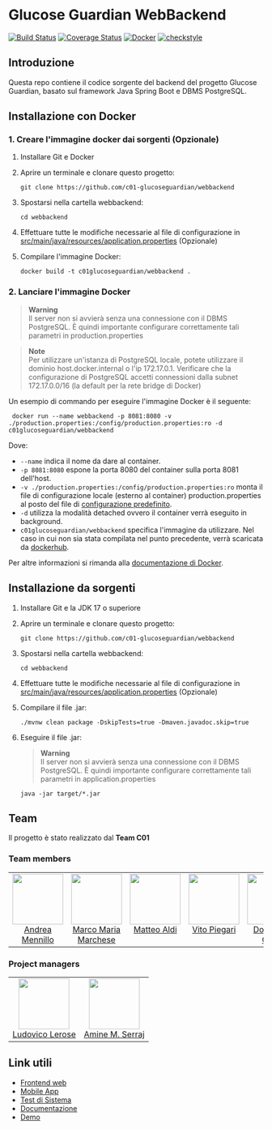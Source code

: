 # Glucose Guardian WebBackend
[![Build Status](https://travis-ci.com/C01-GlucoseGuardian/WebBackend.svg?branch=main)](https://travis-ci.com/C01-GlucoseGuardian/WebBackend) [![Coverage Status](https://coveralls.io/repos/github/C01-GlucoseGuardian/WebBackend/badge.svg)](https://coveralls.io/github/C01-GlucoseGuardian/WebBackend) [![Docker](https://github.com/C01-GlucoseGuardian/WebBackend/actions/workflows/docker-image.yml/badge.svg)](https://github.com/C01-GlucoseGuardian/WebBackend/actions/workflows/docker-image.yml) [![checkstyle](https://github.com/C01-GlucoseGuardian/WebBackend/actions/workflows/checkstyle.yml/badge.svg)](https://github.com/C01-GlucoseGuardian/WebBackend/actions/workflows/checkstyle.yml)

## Introduzione
Questa repo contiene il codice sorgente del backend del progetto Glucose Guardian, basato sul framework Java Spring Boot e DBMS PostgreSQL.

## Installazione con Docker
### 1. Creare l'immagine docker dai sorgenti (Opzionale)
1. Installare Git e Docker
2. Aprire un terminale e clonare questo progetto:

   ````
   git clone https://github.com/c01-glucoseguardian/webbackend
   ````
3. Spostarsi nella cartella webbackend:
   ````
   cd webbackend
   ````
4. Effettuare tutte le modifiche necessarie al file di configurazione in [src/main/java/resources/application.properties](https://github.com/C01-GlucoseGuardian/WebBackend/blob/524a9ccb0d55aed8681325b0a2744497df12e11e/src/main/resources/application.properties) (Opzionale)
5. Compilare l'immagine Docker:
   ````
   docker build -t c01glucoseguardian/webbackend .
   ````
### 2. Lanciare l'immagine Docker
> **Warning**<br>
> Il server non si avvierà senza una connessione con il DBMS PostgreSQL. È quindi importante configurare correttamente tali parametri in production.properties

> **Note**<br>
> Per utilizzare un'istanza di PostgreSQL locale, potete utilizzare il dominio host.docker.internal o l'ip 172.17.0.1. Verificare che la configurazione di PostgreSQL accetti connessioni dalla subnet 172.17.0.0/16 (la default per la rete bridge di Docker)


Un esempio di commando per eseguire l'immagine Docker è il seguente:
```
 docker run --name webbackend -p 8081:8080 -v ./production.properties:/config/production.properties:ro -d c01glucoseguardian/webbackend
```
Dove:
- ```--name``` indica il nome da dare al container.
- ```-p 8081:8080``` espone la porta 8080 del container sulla porta 8081 dell'host.
- ```-v ./production.properties:/config/production.properties:ro``` monta il file di configurazione locale (esterno al container) production.properties al posto del file di [configurazione predefinito](https://github.com/C01-GlucoseGuardian/WebBackend/blob/524a9ccb0d55aed8681325b0a2744497df12e11e/src/main/resources/application.properties).
- ```-d``` utilizza la modalità detached ovvero il container verrà eseguito in background.
- ```c01glucoseguardian/webbackend``` specifica l'immagine da utilizzare. Nel caso in cui non sia stata compilata nel punto precedente, verrà scaricata da [dockerhub](https://hub.docker.com/r/c01glucoseguardian/webbackend).

Per altre informazioni si rimanda alla [documentazione di Docker](https://docs.docker.com/engine/reference/commandline/run/).

## Installazione da sorgenti
1. Installare Git e la JDK 17 o superiore
2. Aprire un terminale e clonare questo progetto:

   ````
   git clone https://github.com/c01-glucoseguardian/webbackend
   ````
3. Spostarsi nella cartella webbackend:
   ````
   cd webbackend
   ````
4. Effettuare tutte le modifiche necessarie al file di configurazione in [src/main/java/resources/application.properties](https://github.com/C01-GlucoseGuardian/WebBackend/blob/524a9ccb0d55aed8681325b0a2744497df12e11e/src/main/resources/application.properties) (Opzionale)
5. Compilare il file .jar:
   ````
   ./mvnw clean package -DskipTests=true -Dmaven.javadoc.skip=true
   ````
6. Eseguire il file .jar:
   > **Warning**<br>
   > Il server non si avvierà senza una connessione con il DBMS PostgreSQL. È quindi importante configurare correttamente tali parametri in application.properties
   ````
   java -jar target/*.jar
   ````

## Team
Il progetto è stato realizzato dal **Team C01**<br>
### Team members
<table>
  <tbody>
    <tr>  
      <td align="center" valign="top">
        <img width="100" height="100" src="https://github.com/HandyMenny.png?s=150">
        <br>
        <a href="https://github.com/HandyMenny">Andrea Mennillo</a>
      </td>
      <td align="center" valign="top">
        <img width="100" height="100" src="https://github.com/IamMarco29.png?s=150">
        <br>
        <a href="https://github.com/IamMarco29">Marco Maria<br>Marchese</a>
      </td>
      <td align="center" valign="top">
        <img width="100" height="100" src="https://github.com/matteoaldi.png?s=150">
        <br>
        <a href="https://github.com/matteoaldi">Matteo Aldi</a>
      </td>
      <td align="center" valign="top">
        <img width="100" height="100" src="https://github.com/veetaw.png?s=150">
        <br>
        <a href="https://github.com/veetaw">Vito Piegari</a>
      </td>
      <td align="center" valign="top">
        <img width="100" height="100" src="https://github.com/domenicocifelli.png?s=150">
        <br>
        <a href="https://github.com/domenicocifelli">Domenico Cifelli</a>
      </td>
      </tr>
  </tbody>
</table>

### Project managers
<table>
  <tbody>
    <tr>  
      <td align="center" valign="top">
        <img width="100" height="100" src="https://github.com/Scient122.png?s=150">
        <br>
        <a href="https://github.com/Scient122">Ludovico Lerose</a>
      </td>
      <td align="center" valign="top">
        <img width="100" height="100" src="https://github.com/AmineSr97.png?s=150">
        <br>
        <a href="https://github.com/AmineSr97">Amine M. Serraj</a>
      </td>
      </tr>
  </tbody>
</table>

## Link utili
- [Frontend web](https://github.com/C01-GlucoseGuardian/web)
- [Mobile App](https://github.com/C01-GlucoseGuardian/mobileApp)
- [Test di Sistema](https://github.com/C01-GlucoseGuardian/fullproject)
- [Documentazione](https://docs.glucoseguardian.it)
- [Demo](https://glucoseguardian.it)
